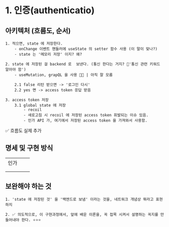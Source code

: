 # 1. 인증(authenticatio)

## 아키텍처 (흐름도, 순서)&#x20;

```
1. 적으면, state 에 저장한다. 
    - onChange 이벤트 핸들러에 useState 의 setter 함수 사용 (이 말이 맞나?) 
    - state 는 '메모리 저장' 이지? 왜? 

2. state 에 저장된 걸 backend 로  보낸다. (통신 한다는 거지? 📛'통신 관련 키워드 알아야 함') 
    - useMutation, grapQL 을 사용 📛📛 | 아직 잘 모름
    
    2.1 false 리턴 받으면 -> '로그인 다시' 
    2.2 yes 면 -> access token 응답 받음
    
3. access token 저장    
    3.1 global state 에 저장
        - recoil 
        - 새로고침 시 recoil 에 저장된 access token 휘발되는 이슈 있음. 
        - 인가 API 가, 여기에서 저장된 access token 을 가져와서 사용함. 

```

✅ 흐름도 실제 추가&#x20;



## 명세 및 구현 방식&#x20;

|    |   |   |
| -- | - | - |
| 인가 |   |   |
|    |   |   |
|    |   |   |



## 보완해야 하는 것&#x20;

```
1. 'state 에 저장된 것' 을 '백엔드로 보냄' 이라는 것을, 네트워크 개념상 뭐라고 표현하지 

2. ✅ 의도적으로, 이 구현과정에서, 앞에 배운 이론을, 꼭 접목 시켜서 설명하는 꼭지를 만들어내야 한다. ⭐⭐⭐

```





